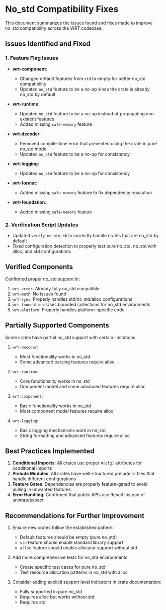 # No_std Compatibility Fixes

This document summarizes the issues found and fixes made to improve no_std compatibility across the WRT codebase.

## Issues Identified and Fixed

### 1. Feature Flag Issues

- **wrt-component**: 
  - Changed default features from `std` to empty for better no_std compatibility
  - Updated `no_std` feature to be a no-op since the crate is already no_std by default

- **wrt-runtime**:
  - Updated `no_std` feature to be a no-op instead of propagating non-existent features
  - Added missing `safe-memory` feature

- **wrt-decoder**:
  - Removed compile-time error that prevented using the crate in pure no_std mode
  - Updated `no_std` feature to be a no-op for consistency

- **wrt-logging**:
  - Updated `no_std` feature to be a no-op for consistency

- **wrt-format**:
  - Added missing `safe-memory` feature to fix dependency resolution

- **wrt-foundation**:
  - Added missing `safe-memory` feature

### 2. Verification Script Updates

- Updated `verify_no_std.sh` to correctly handle crates that are no_std by default
- Fixed configuration detection to properly test pure no_std, no_std with alloc, and std configurations

## Verified Components

Confirmed proper no_std support in:

1. `wrt-error`: Already fully no_std compatible
2. `wrt-math`: No issues found
3. `wrt-sync`: Properly handles std/no_std/alloc configurations
4. `wrt-foundation`: Uses bounded collections for no_std environments
5. `wrt-platform`: Properly handles platform-specific code

## Partially Supported Components

Some crates have partial no_std support with certain limitations:

1. `wrt-decoder`: 
   - Most functionality works in no_std
   - Some advanced parsing features require alloc

2. `wrt-runtime`: 
   - Core functionality works in no_std
   - Component model and some advanced features require alloc

3. `wrt-component`: 
   - Basic functionality works in no_std
   - Most component model features require alloc

4. `wrt-logging`: 
   - Basic logging mechanisms work in no_std
   - String formatting and advanced features require alloc

## Best Practices Implemented

1. **Conditional Imports**: All crates use proper `#[cfg]` attributes for conditional imports
2. **Prelude Modules**: All crates have well-structured prelude.rs files that handle different configurations
3. **Feature Gates**: Dependencies are properly feature-gated to avoid pulling in unwanted features
4. **Error Handling**: Confirmed that public APIs use Result instead of unwrap/expect

## Recommendations for Further Improvement

1. Ensure new crates follow the established pattern:
   - Default features should be empty (pure no_std)
   - `std` feature should enable standard library support
   - `alloc` feature should enable allocator support without std

2. Add more comprehensive tests for no_std environments:
   - Create specific test cases for pure no_std
   - Test resource allocation patterns in no_std with alloc

3. Consider adding explicit support level indicators in crate documentation:
   - Fully supported in pure no_std
   - Requires alloc but works without std
   - Requires std